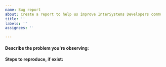 ```yaml
---
name: Bug report
about: Create a report to help us improve InterSystems Developers community
title: ''
labels: ''
assignees: ''

---
```


<!--
Thank you for reporting an issue.

*IMPORTANT* -  *before* creating a new issue please look around:
 issues in Github tracker: https://github.com/intersystems-community/developer-community/issues
  
If you cannot find a similar problem, then create a new issue.

Please, do not create issue duplicates. If you find the same or similar issue, just add a comment or vote for this feature. It helps us to track the most popular requests and fix them faster.

Please fill in as much of the template as possible.
-->

#### Describe the problem you're observing:

#### Steps to reproduce, if exist:

